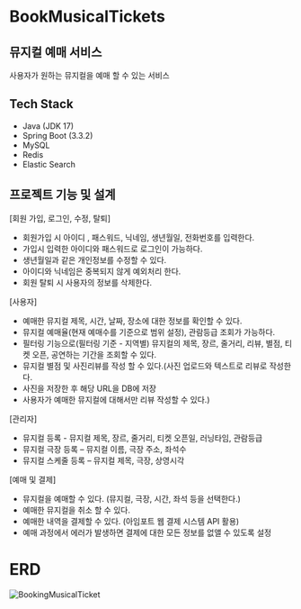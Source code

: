 # BookMusicalTickets

## 뮤지컬 예매 서비스

사용자가 원하는 뮤지컬을 예매 할 수 있는 서비스

## Tech Stack
- Java (JDK 17)
- Spring Boot (3.3.2)
- MySQL
- Redis
- Elastic Search

## 프로젝트 기능 및 설계

[회원 가입, 로그인, 수정, 탈퇴]
- 회원가입 시 아이디 , 패스워드, 닉네임, 생년월일, 전화번호를 입력한다.
- 가입시 입력한 아이디와 패스워드로 로그인이 가능하다.
- 생년월일과 같은 개인정보를 수정할 수 있다.
- 아이디와 닉네임은 중복되지 않게 예외처리 한다.
- 회원 탈퇴 시 사용자의 정보를 삭제한다.

[사용자]
- 예매한 뮤지컬 제목, 시간, 날짜, 장소에 대한 정보를 확인할 수 있다.
- 뮤지컬 예매율(현재 예매수를 기준으로 범위 설정), 관람등급 조회가 가능하다.
- 필터링 기능으로(필터링 기준 - 지역별) 뮤지컬의 제목, 장르, 줄거리, 리뷰, 별점, 티켓 오픈, 공연하는 기간을 조회할 수 있다.
- 뮤지컬 별점 및 사진리뷰를 작성 할 수 있다.(사진 업로드와 텍스트로 리뷰로 작성한다.
- 사진을 저장한 후 해당 URL을 DB에 저장
- 사용자가 예매한 뮤지컬에 대해서만 리뷰 작성할 수 있다.)

[관리자]
- 뮤지컬 등록 -  뮤지컬 제목, 장르, 줄거리, 티켓 오픈일, 러닝타임, 관람등급
- 뮤지컬 극장 등록 – 뮤지컬 이름, 극장 주소, 좌석수
- 뮤지컬 스케줄 등록 – 뮤지컬 제목, 극장, 상영시각

[예매 및 결제]
- 뮤지컬을 예매할 수 있다. (뮤지컬, 극장, 시간, 좌석 등을 선택한다.)
- 예매한 뮤지컬을 취소 할 수 있다.
- 예매한 내역을 결제할 수 있다. (아임포트 웹 결제 시스템 API 활용)
- 예매 과정에서 에러가 발생하면 결제에 대한 모든 정보를 없앨 수 있도록 설정


# ERD
![BookingMusicalTicket](https://github.com/user-attachments/assets/a4e01967-e9fb-4ebd-a656-e0027950e2b4)